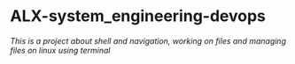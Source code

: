 # ALX-system_engineering-devops
###### This is a project about shell and navigation, working on files and managing files on linux using terminal
